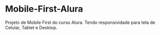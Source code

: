 # Mobile-First-Alura
Projeto de Mobile First do curso Alura. Tendo responsividade para tela de Celular, Tablet e Desktop.
